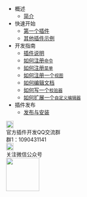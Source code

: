 * 概述
	* [简介](README.md)
* 快速开始
	* [第一个插件](/firstExtension.md)
	* [其他插件示例](/Others.md)
* 开发指南
    * [插件说明](/extension.md)
    * [如何注册`命令`](/commands.md)
    * [如何注册`菜单`](/menus.md)
    * [如何注册一个`视图`](/views.md)
    * [如何编辑文档](/texteditor.md)
    * [如何写一个`校验器`](/validations.md)
	* [如何扩展一个`自定义编辑器`](/customeditor.md)
* 插件发布
	* [发布与安装](/HowToPublish.md)
<div class="contact-box">
	<div class="contact-item">
	  <img src="//img-cdn-qiniu.dcloud.net.cn/uniapp/doc/qq@2x.png" width="20" height="20"/>
	  <div class="contact-smg">
	     <div>官方插件开发QQ交流群</div>
	  <div>群1：1090431141 &nbsp;<!-- <a target="_blank" href="//shang.qq.com/wpa/qunwpa?idkey=4b0a7a0f7c73efb5cebb38bb8bf7df262b68a31e0205709467eed8cca8da58d1">点此加入</a> --></div>
	  </div>
	</div>
  <div class="contact-item">
  	<img src="//img-cdn-qiniu.dcloud.net.cn/uniapp/doc/weixin@2x.png" width="20" height="20"/>
  	<div class="contact-smg">
  		<div>关注微信公众号</div>
  		<img src="https://img-cdn-qiniu.dcloud.net.cn/uniapp/doc/weixin.jpg" width="90" height="90"/>
  	</div>
  </div>
</div>
